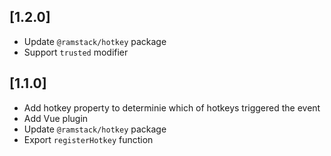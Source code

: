 ## [1.2.0]
- Update `@ramstack/hotkey` package
- Support `trusted` modifier

## [1.1.0]
- Add hotkey property to determinie which of hotkeys triggered the event
- Add Vue plugin
- Update `@ramstack/hotkey` package
- Export `registerHotkey` function
